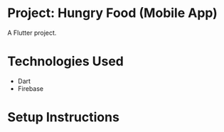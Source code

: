 # Project: Hungry Food (Mobile App)

A Flutter project.

# Technologies Used

- Dart
- Firebase

# Setup Instructions
